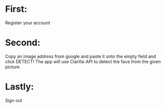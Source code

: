 # First: 
Register your account
# Second: 
Copy an image address from google and paste it onto the empty field and click DETECT!
The app will use Clarifai API to detect the face from the given picture.
# Lastly: 
Sign out
